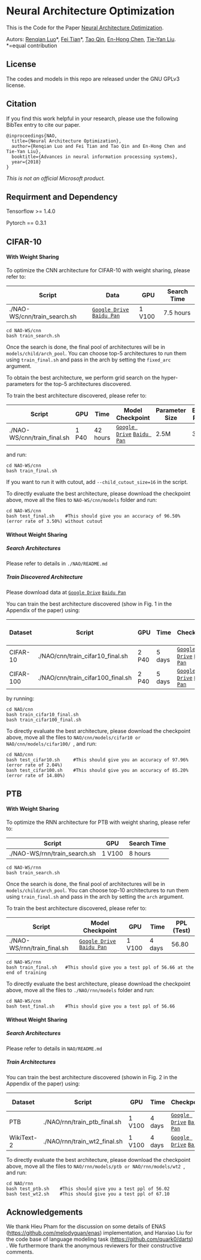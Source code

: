 # Neural Architecture Optimization
This is the Code for the Paper [Neural Architecture Optimization](https://arxiv.org/abs/1808.07233).

Autors: [Renqian Luo](http://home.ustc.edu.cn/~lrq)\*, [Fei Tian](https://ustctf.github.io/)\*, [Tao Qin](https://www.microsoft.com/en-us/research/people/taoqin/), [En-Hong Chen](http://staff.ustc.edu.cn/~cheneh/), [Tie-Yan Liu](https://www.microsoft.com/en-us/research/people/tyliu/). *=equal contribution

## License
The codes and models in this repo are released under the GNU GPLv3 license.

## Citation
If you find this work helpful in your research, please use the following BibTex entry to cite our paper.
```
@inproceedings{NAO,
  title={Neural Architecture Optimization},
  author={Renqian Luo and Fei Tian and Tao Qin and En-Hong Chen and Tie-Yan Liu},
  booktitle={Advances in neural information processing systems},
  year={2018}
}

```

_This is not an official Microsoft product._


## Requirment and Dependency
Tensorflow >= 1.4.0

Pytorch == 0.3.1

## CIFAR-10

#### With Weight Sharing

To optimize the CNN architecture for CIFAR-10 with weight sharing, please refer to:

| Script | Data| GPU | Search Time |
| ------------- | ------------- | ------------- | ------------- |
| ./NAO-WS/cnn/train_search.sh | [`Google Drive`](https://drive.google.com/open?id=11BJbR_qvvRKtaCzCBH5gMCXRWJb6m3ct) [`Baidu Pan`](https://pan.baidu.com/s/1EMZZNzdyovOW93ghonkHOA) | 1 V100 | 7.5 hours | 

```
cd NAO-WS/cnn
bash train_search.sh
```

Once the search is done, the final pool of architectures will be in ```models/child/arch_pool```. You can choose top-5 architectures to run them using ```train_final.sh``` and pass in the arch by setting the ```fixed_arc``` argument.

To obtain the best architecture, we perform grid search on the hyper-parameters for the top-5 architectures discovered.

To train the best architecture discovered, please refer to:

| Script | GPU | Time | Model Checkpoint | Parameter Size | Error Rate |
| ------------- | ------------- | ------------- | ------------- | ------------- | ------------- |
| ./NAO-WS/cnn/train_final.sh | 1 P40 | 42 hours | [`Google Drive`](https://drive.google.com/open?id=1JpQelT03YsxHxraT7Iskg0J6wXsPiPXI) [`Baidu Pan`](https://pan.baidu.com/s/1q6UIRnjm1eFizsyaCA-m_Q)| 2.5M | 3.50 |

and run:

```
cd NAO-WS/cnn
bash train_final.sh
```

If you want to run it with cutout, add ```--child_cutout_size=16``` in the script.

To directly evaluate the best architecture, please download the checkpoint above, move all the files to ```NAO-WS/cnn/models``` folder and run:

```
cd NAO-WS/cnn
bash test_final.sh    #This should give you an accuracy of 96.50% (error rate of 3.50%) without cutout
```

#### Without Weight Sharing
##### Search Architectures
Please refer to details in ```./NAO/README.md```

##### Train Discovered Architecture
Please download data at [`Google Drive`](https://drive.google.com/open?id=1XcC_cycn1Dog4s_Bki8TV9XZYc1Ast3u) [`Baidu Pan`](https://pan.baidu.com/s/1VS2_K3nAzWZh-JIwVmNyCg)

You can train the best architecture discovered (show in Fig. 1 in the Appendix of the paper) using:

| Dataset | Script | GPU | Time | Checkpoint| Error Rate (Test)|
| ------------- | ------------- | ------------- | ------------- | ------------- | ------------- |
|CIFAR-10| ./NAO/cnn/train_cifar10_final.sh | 2 P40 | 5 days | [`Google Drive`](https://drive.google.com/open?id=1TPgAZB7ZXAxaYmTj8efriJ6IbmSgMJKX) [`Baidu Pan`](https://pan.baidu.com/s/1r8nQIRE7F4jBTEKKqyaZuA)| 2.10% |
|CIFAR-100| ./NAO/cnn/train_cifar100_final.sh | 2 P40 | 5 days | [`Google Drive`](https://drive.google.com/open?id=15eDukFiGoGmqLbZAES826eFem99V_2bI) [`Baidu Pan`](https://pan.baidu.com/s/1r8nQIRE7F4jBTEKKqyaZuA)| 14.80% |

by running:
```
cd NAO/cnn
bash train_cifar10_final.sh
bash train_cifar100_final.sh
```

To directly evaluate the best architecture, please download the checkpoint above, move all the files to ```NAO/cnn/models/cifar10 or NAO/cnn/models/cifar100/ ```, and run:
```
cd NAO/cnn
bash test_cifar10.sh     #This should give you an accuracy of 97.96% (error rate of 2.04%)
bash test_cifar100.sh    #This should give you an accuracy of 85.20% (error rate of 14.80%)
```
## PTB

#### With Weight Sharing

To optimize the RNN architecture for PTB with weight sharing, please refer to:

| Script | GPU | Search Time |
| ------------- | ------------- | ------------- |
| ./NAO-WS/rnn/train_search.sh | 1 V100 | 8 hours | 

```
cd NAO-WS/rnn
bash train_search.sh
```

Once the search is done, the final pool of architectures will be in ```models/child/arch_pool```. You can choose top-10 architectures to run them using ```train_final.sh``` and pass in the arch by setting the ```arch``` argument.

To train the best architecture discovered, please refer to:

| Script | Model Checkpoint | GPU | Time | PPL (Test) | 
| ------------- | ------------- | ------------- | ------------- | ------------- |
| ./NAO-WS/rnn/train_final.sh | [`Google Drive`](https://drive.google.com/open?id=1yMOSDR_Aq2kLLP7c5q5eJw5v9OyGsd_P) [`Baidu Pan`](https://pan.baidu.com/s/1r8nQIRE7F4jBTEKKqyaZuA)|1 V100 | 4 days | 56.80 |

```
cd NAO-WS/rnn
bash train_final.sh   #This should give you a test ppl of 56.66 at the end of training
```

To directly evaluate the best architecture, please download the checkpoint above, move all the files to ```./NAO/rnn/models``` folder and run:

```
cd NAO-WS/cnn
bash test_final.sh    #This should give you a test ppl of 56.66
```

#### Without Weight Sharing
##### Search Architectures
Please refer to details in ```NAO/README.md```

##### Train Architectures
You can train the best architecture discovered (showin in Fig. 2 in the Appendix of the paper) using:

| Dataset | Script | GPU | Time | Checkpoint| PPL (Test)|
| ------------- | ------------- | ------------- | ------------- | ------------- |------------- |
|PTB| ./NAO/rnn/train_ptb_final.sh | 1 V100 | 4 days | [`Google Drive`](https://drive.google.com/open?id=1o8Nq890szQwlMZDHwzcGhZ3BsnH_sGvT) [`Baidu Pan`](https://pan.baidu.com/s/1jnjkyLylX1LqiD9m98vRqw)| 56.02 |
|WikiText-2| ./NAO/rnn/train_wt2_final.sh | 1 V100 | 4 days | [`Google Drive`](https://drive.google.com/open?id=1N0BbsJPJo02pE2ILfAi_RtLPOJJwBxfu) [`Baidu`](https://pan.baidu.com/s/1jnjkyLylX1LqiD9m98vRqw)| 67.10 |

To directly evaluate the best architecture, please download the checkpoint above, move all the files to ```NAO/rnn/models/ptb or NAO/rnn/models/wt2 ```, and run:
```
cd NAO/rnn
bash test_ptb.sh    #This should give you a test ppl of 56.02
bash test_wt2.sh    #This should give you a test ppl of 67.10
```

## Acknowledgements
We thank Hieu Pham for the discussion on some details of ENAS (https://github.com/melodyguan/enas) implementation, and Hanxiao Liu for the code base of language modeling task (https://github.com/quark0/darts) . We furthermore thank the anonymous reviewers for their constructive comments.
